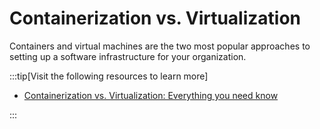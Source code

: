 # Containerization vs. Virtualization

Containers and virtual machines are the two most popular approaches to setting up a software infrastructure for your organization.

:::tip[Visit the following resources to learn more]

- [Containerization vs. Virtualization: Everything you need know](https://middleware.io/blog/containerization-vs-virtualization/)

:::
